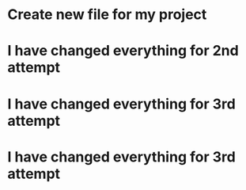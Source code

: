  # Create new file for my project
 # I have changed everything for 2nd attempt
 # I have changed everything for 3rd attempt
 # I have changed everything for 3rd attempt
